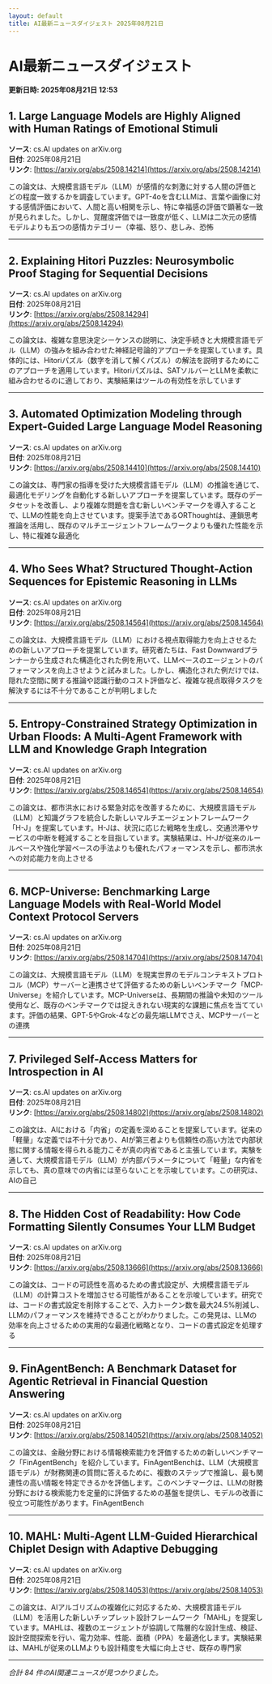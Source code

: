 ```yaml
---
layout: default
title: AI最新ニュースダイジェスト 2025年08月21日
---
```


# AI最新ニュースダイジェスト
**更新日時: 2025年08月21日 12:53**

## 1. Large Language Models are Highly Aligned with Human Ratings of Emotional Stimuli

**ソース**: cs.AI updates on arXiv.org  
**日付**: 2025年08月21日  
**リンク**: [https://arxiv.org/abs/2508.14214](https://arxiv.org/abs/2508.14214)  

この論文は、大規模言語モデル（LLM）が感情的な刺激に対する人間の評価とどの程度一致するかを調査しています。GPT-4oを含むLLMは、言葉や画像に対する感情評価において、人間と高い相関を示し、特に幸福感の評価で顕著な一致が見られました。しかし、覚醒度評価では一致度が低く、LLMは二次元の感情モデルよりも五つの感情カテゴリー（幸福、怒り、悲しみ、恐怖  

---

## 2. Explaining Hitori Puzzles: Neurosymbolic Proof Staging for Sequential Decisions

**ソース**: cs.AI updates on arXiv.org  
**日付**: 2025年08月21日  
**リンク**: [https://arxiv.org/abs/2508.14294](https://arxiv.org/abs/2508.14294)  

この論文は、複雑な意思決定シーケンスの説明に、決定手続きと大規模言語モデル（LLM）の強みを組み合わせた神経記号論的アプローチを提案しています。具体的には、Hitoriパズル（数字を消して解くパズル）の解法を説明するためにこのアプローチを適用しています。Hitoriパズルは、SATソルバーとLLMを柔軟に組み合わせるのに適しており、実験結果はツールの有効性を示しています  

---

## 3. Automated Optimization Modeling through Expert-Guided Large Language Model Reasoning

**ソース**: cs.AI updates on arXiv.org  
**日付**: 2025年08月21日  
**リンク**: [https://arxiv.org/abs/2508.14410](https://arxiv.org/abs/2508.14410)  

この論文は、専門家の指導を受けた大規模言語モデル（LLM）の推論を通じて、最適化モデリングを自動化する新しいアプローチを提案しています。既存のデータセットを改善し、より複雑な問題を含む新しいベンチマークを導入することで、LLMの性能を向上させています。提案手法であるORThoughtは、連鎖思考推論を活用し、既存のマルチエージェントフレームワークよりも優れた性能を示し、特に複雑な最適化  

---

## 4. Who Sees What? Structured Thought-Action Sequences for Epistemic Reasoning in LLMs

**ソース**: cs.AI updates on arXiv.org  
**日付**: 2025年08月21日  
**リンク**: [https://arxiv.org/abs/2508.14564](https://arxiv.org/abs/2508.14564)  

この論文は、大規模言語モデル（LLM）における視点取得能力を向上させるための新しいアプローチを提案しています。研究者たちは、Fast Downwardプランナーから生成された構造化された例を用いて、LLMベースのエージェントのパフォーマンスを向上させようと試みました。しかし、構造化された例だけでは、隠れた空間に関する推論や認識行動のコスト評価など、複雑な視点取得タスクを解決するには不十分であることが判明しました  

---

## 5. Entropy-Constrained Strategy Optimization in Urban Floods: A Multi-Agent Framework with LLM and Knowledge Graph Integration

**ソース**: cs.AI updates on arXiv.org  
**日付**: 2025年08月21日  
**リンク**: [https://arxiv.org/abs/2508.14654](https://arxiv.org/abs/2508.14654)  

この論文は、都市洪水における緊急対応を改善するために、大規模言語モデル（LLM）と知識グラフを統合した新しいマルチエージェントフレームワーク「H-J」を提案しています。H-Jは、状況に応じた戦略を生成し、交通渋滞やサービスの中断を軽減することを目指しています。実験結果は、H-Jが従来のルールベースや強化学習ベースの手法よりも優れたパフォーマンスを示し、都市洪水への対応能力を向上させる  

---

## 6. MCP-Universe: Benchmarking Large Language Models with Real-World Model Context Protocol Servers

**ソース**: cs.AI updates on arXiv.org  
**日付**: 2025年08月21日  
**リンク**: [https://arxiv.org/abs/2508.14704](https://arxiv.org/abs/2508.14704)  

この論文は、大規模言語モデル（LLM）を現実世界のモデルコンテキストプロトコル（MCP）サーバーと連携させて評価するための新しいベンチマーク「MCP-Universe」を紹介しています。MCP-Universeは、長期間の推論や未知のツール使用など、既存のベンチマークでは捉えきれない現実的な課題に焦点を当てています。評価の結果、GPT-5やGrok-4などの最先端LLMでさえ、MCPサーバーとの連携  

---

## 7. Privileged Self-Access Matters for Introspection in AI

**ソース**: cs.AI updates on arXiv.org  
**日付**: 2025年08月21日  
**リンク**: [https://arxiv.org/abs/2508.14802](https://arxiv.org/abs/2508.14802)  

この論文は、AIにおける「内省」の定義を深めることを提案しています。従来の「軽量」な定義では不十分であり、AIが第三者よりも信頼性の高い方法で内部状態に関する情報を得られる能力こそが真の内省であると主張しています。実験を通して、大規模言語モデル（LLM）が内部パラメータについて「軽量」な内省を示しても、真の意味での内省には至らないことを示唆しています。この研究は、AIの自己  

---

## 8. The Hidden Cost of Readability: How Code Formatting Silently Consumes Your LLM Budget

**ソース**: cs.AI updates on arXiv.org  
**日付**: 2025年08月21日  
**リンク**: [https://arxiv.org/abs/2508.13666](https://arxiv.org/abs/2508.13666)  

この論文は、コードの可読性を高めるための書式設定が、大規模言語モデル（LLM）の計算コストを増加させる可能性があることを示唆しています。研究では、コードの書式設定を削除することで、入力トークン数を最大24.5%削減し、LLMのパフォーマンスを維持できることがわかりました。この発見は、LLMの効率を向上させるための実用的な最適化戦略となり、コードの書式設定を処理する  

---

## 9. FinAgentBench: A Benchmark Dataset for Agentic Retrieval in Financial Question Answering

**ソース**: cs.AI updates on arXiv.org  
**日付**: 2025年08月21日  
**リンク**: [https://arxiv.org/abs/2508.14052](https://arxiv.org/abs/2508.14052)  

この論文は、金融分野における情報検索能力を評価するための新しいベンチマーク「FinAgentBench」を紹介しています。FinAgentBenchは、LLM（大規模言語モデル）が財務関連の質問に答えるために、複数のステップで推論し、最も関連性の高い情報を特定できるかを評価します。このベンチマークは、LLMの財務分野における検索能力を定量的に評価するための基盤を提供し、モデルの改善に役立つ可能性があります。FinAgentBench  

---

## 10. MAHL: Multi-Agent LLM-Guided Hierarchical Chiplet Design with Adaptive Debugging

**ソース**: cs.AI updates on arXiv.org  
**日付**: 2025年08月21日  
**リンク**: [https://arxiv.org/abs/2508.14053](https://arxiv.org/abs/2508.14053)  

この論文は、AIアルゴリズムの複雑化に対応するため、大規模言語モデル（LLM）を活用した新しいチップレット設計フレームワーク「MAHL」を提案しています。MAHLは、複数のエージェントが協調して階層的な設計生成、検証、設計空間探索を行い、電力効率、性能、面積（PPA）を最適化します。実験結果は、MAHLが従来のLLMよりも設計精度を大幅に向上させ、既存の専門家  

---

*合計 84 件のAI関連ニュースが見つかりました。*

